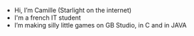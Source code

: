 - Hi, I’m Camille (Starlight on the internet)
- I'm a french IT student
- I’m making silly little games on GB Studio, in C and in JAVA

<!---
Starlight116/Starlight116 is a ✨ special ✨ repository because its `README.md` (this file) appears on your GitHub profile.
You can click the Preview link to take a look at your changes.
--->
